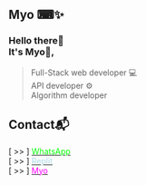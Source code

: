 ## Myo ⌨✨

### Hello there🔆<br>It's Myo🔮,

> Full-Stack web developer 💻<br>
> API developer ⚙<br>
> Algorithm developer

<!-- ## Languages 📚

<img src="./languages.svg" height="200px" alt="Languages" /> -->

## Contact📬

[ >> ] <a href="https://wa.me/94774842036" target="_blank"><span style="color:lime">WhatsApp</span></a><br>
[ >> ] <a href="https://replit.com/@Cat-Boy/" target="_blank"><span style="color:lightblue">Replit</span></a><br>
[ >> ] <a href="https://home.cat-boy.repl.co" target="_blank"><span style="color:#ff00ff">Myo</span></a>

